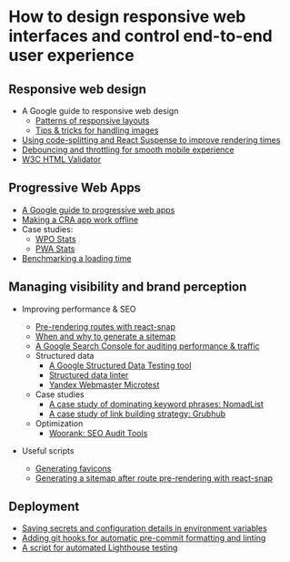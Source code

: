 # How to design responsive web interfaces and control end-to-end user experience

## Responsive web design

- A Google guide to responsive web design
  - [Patterns of responsive layouts](https://developers.google.com/web/fundamentals/design-and-ux/responsive/patterns)
  - [Tips & tricks for handling images](https://developers.google.com/web/fundamentals/design-and-ux/responsive/images)
- [Using code-splitting and React Suspense to improve rendering times](https://reactjs.org/docs/code-splitting.html)
- [Debouncing and throttling for smooth mobile experience](https://css-tricks.com/debouncing-throttling-explained-examples/)
- [W3C HTML Validator](https://validator.w3.org/nu/)

## Progressive Web Apps

- [A Google guide to progressive web apps](https://web.dev/progressive-web-apps/)
- [Making a CRA app work offline](https://create-react-app.dev/docs/making-a-progressive-web-app/)
- Case studies:
  - [WPO Stats](https://wpostats.com/)
  - [PWA Stats](https://www.pwastats.com/)
- [Benchmarking a loading time](https://www.thinkwithgoogle.com/intl/en-gb/feature/testmysite/)

## Managing visibility and brand perception

- Improving performance & SEO

  - [Pre-rendering routes with react-snap](https://web.dev/prerender-with-react-snap/)
  - [When and why to generate a sitemap](https://support.google.com/webmasters/answer/156184?hl=en)
  - [A Google Search Console for auditing performance & traffic](https://search.google.com/search-console/about)
  - Structured data
    - [A Google Structured Data Testing tool](https://search.google.com/structured-data/testing-tool)
    - [Structured data linter](http://linter.structured-data.org/)
    - [Yandex Webmaster Microtest](https://webmaster.yandex.com/tools/microtest/)
  - Case studies
    - [A case study of dominating keyword phrases: NomadList](https://marketingexamples.com/seo/dominate-long-tail-keywords)
    - [A case study of link building strategy: Grubhub](https://marketingexamples.com/seo/grubhub-link-building)
  - Optimization
    - [Woorank: SEO Audit Tools](https://www.woorank.com/)

- Useful scripts
  - [Generating favicons](../demos/3/react-app-with-sw/scripts/favicons.js)
  - [Generating a sitemap after route pre-rendering with react-snap](../demos/3/react-app-with-sw/scripts/sitemap.js)

## Deployment

- [Saving secrets and configuration details in environment variables](https://create-react-app.dev/docs/adding-custom-environment-variables/)
- [Adding git hooks for automatic pre-commit formatting and linting](https://justinnoel.dev/2019/07/13/configuring-precommit-hooks-for-eslint-and-prettier/)
- [A script for automated Lighthouse testing](https://github.com/fabe/gatsby-universal/blob/master/scripts/lighthouse.test.js)
